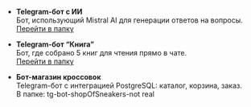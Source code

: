 - **Telegram-бот с ИИ**  
  Бот, использующий Mistral AI для генерации ответов на вопросы.  
  [Перейти в папку](./tg-bot-AI-0.1)

- **Telegram-бот “Книга”**  
Бот, где собрано 5 книг для чтения прямо в чате.  
[Перейти в папку](./tg-bot-library)

- **Бот-магазин кроссовок**  
Telegram-бот с интеграцией PostgreSQL: каталог, корзина, заказ.  
В папке: tg-bot-shopOfSneakers-not real

